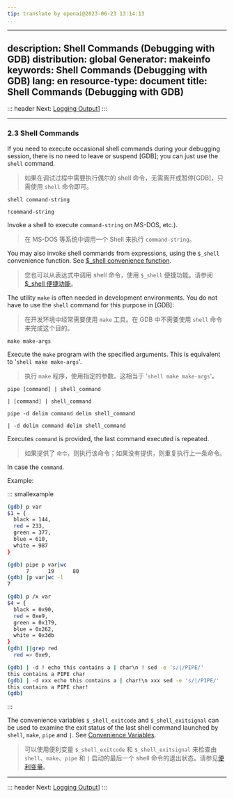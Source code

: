 ```yaml
---
tip: translate by openai@2023-06-23 13:14:13
...
```

---
description: Shell Commands (Debugging with GDB)
distribution: global
Generator: makeinfo
keywords: Shell Commands (Debugging with GDB)
lang: en
resource-type: document
title: Shell Commands (Debugging with GDB)
------------------------------------------

::: header
Next: [Logging Output](Logging-Output.html#Logging-Output)]
:::

---

### 2.3 Shell Commands

If you need to execute occasional shell commands during your debugging session, there is no need to leave or suspend [GDB]; you can just use the `shell` command.

> 如果在调试过程中需要执行偶尔的 shell 命令，无需离开或暂停[GDB]，只需使用 `shell` 命令即可。

`shell command-string`

`!command-string`

Invoke a shell to execute `command-string` on MS-DOS, etc.).

> 在 MS-DOS 等系统中调用一个 Shell 来执行 `command-string`。

You may also invoke shell commands from expressions, using the `$_shell` convenience function. See [\$_shell convenience function](Convenience-Funs.html#g_t_0024_005fshell-convenience-function).

> 您也可以从表达式中调用 shell 命令，使用 `$_shell` 便捷功能。请参阅 [$_shell 便捷功能](Convenience-Funs.html#g_t_0024_005fshell-convenience-function)。

The utility `make` is often needed in development environments. You do not have to use the `shell` command for this purpose in [GDB]:

> 在开发环境中经常需要使用 `make` 工具。在 GDB 中不需要使用 `shell` 命令来完成这个目的。

`make make-args`

Execute the `make` program with the specified arguments. This is equivalent to '`shell make make-args`'.

> 执行 `make` 程序，使用指定的参数。这相当于 '`shell make make-args`'。

`pipe [command] | shell_command`

`| [command] | shell_command`

`pipe -d delim command delim shell_command`

`| -d delim command delim shell_command`

Executes `command` is provided, the last command executed is repeated.

> 如果提供了 `命令`，则执行该命令；如果没有提供，则重复执行上一条命令。

In case the `command`.

Example:

::: smallexample

```bash
(gdb) p var
$1 = {
  black = 144,
  red = 233,
  green = 377,
  blue = 610,
  white = 987
}
```

```bash
(gdb) pipe p var|wc
      7      19      80
(gdb) |p var|wc -l
7
```

```bash
(gdb) p /x var
$4 = {
  black = 0x90,
  red = 0xe9,
  green = 0x179,
  blue = 0x262,
  white = 0x3db
}
(gdb) ||grep red
  red => 0xe9,
```

```bash
(gdb) | -d ! echo this contains a | char\n ! sed -e 's/|/PIPE/'
this contains a PIPE char
(gdb) | -d xxx echo this contains a | char!\n xxx sed -e 's/|/PIPE/'
this contains a PIPE char!
(gdb)
```

:::

The convenience variables `$_shell_exitcode` and `$_shell_exitsignal` can be used to examine the exit status of the last shell command launched by `shell`, `make`, `pipe` and `|`. See [Convenience Variables](Convenience-Vars.html#Convenience-Vars).

> 可以使用便利变量 `$_shell_exitcode` 和 `$_shell_exitsignal` 来检查由 `shell`、`make`、`pipe` 和 `|` 启动的最后一个 shell 命令的退出状态。请参见[便利变量](Convenience-Vars.html#Convenience-Vars)。

---

::: header
Next: [Logging Output](Logging-Output.html#Logging-Output)]
:::
